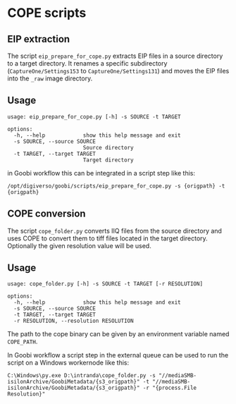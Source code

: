 
# COPE scripts

## EIP extraction

The script `eip_prepare_for_cope.py` extracts EIP files in a source directory to a target directory. It renames a specific subdirectory (`CaptureOne/Settings153` to `CaptureOne/Settings131`) and moves the EIP files into the `_raw` image directory.

## Usage

```
usage: eip_prepare_for_cope.py [-h] -s SOURCE -t TARGET

options:
  -h, --help            show this help message and exit
  -s SOURCE, --source SOURCE
                        Source directory
  -t TARGET, --target TARGET
                        Target directory
```

in Goobi workflow this can be integrated in a script step like this:

```shell
/opt/digiverso/goobi/scripts/eip_prepare_for_cope.py -s {origpath} -t {origpath}
```

## COPE conversion

The script `cope_folder.py` converts IIQ files from the source directory and uses COPE to convert them to tiff files located in the target directory. Optionally the given resolution value will be used.

## Usage

```
usage: cope_folder.py [-h] -s SOURCE -t TARGET [-r RESOLUTION]

options:
  -h, --help            show this help message and exit
  -s SOURCE, --source SOURCE
  -t TARGET, --target TARGET
  -r RESOLUTION, --resolution RESOLUTION
```

The path to the cope binary can be given by an environment variable named `COPE_PATH`.

In Goobi workflow a script step in the external queue can be used to run the script on a Windows workernode like this:

```CMD
C:\Windows\py.exe D:\intranda\cope_folder.py -s "//mediaSMB-isilonArchive/GoobiMetadata/{s3_origpath}" -t "//mediaSMB-isilonArchive/GoobiMetadata/{s3_origpath}" -r "{process.File Resolution}"
```

